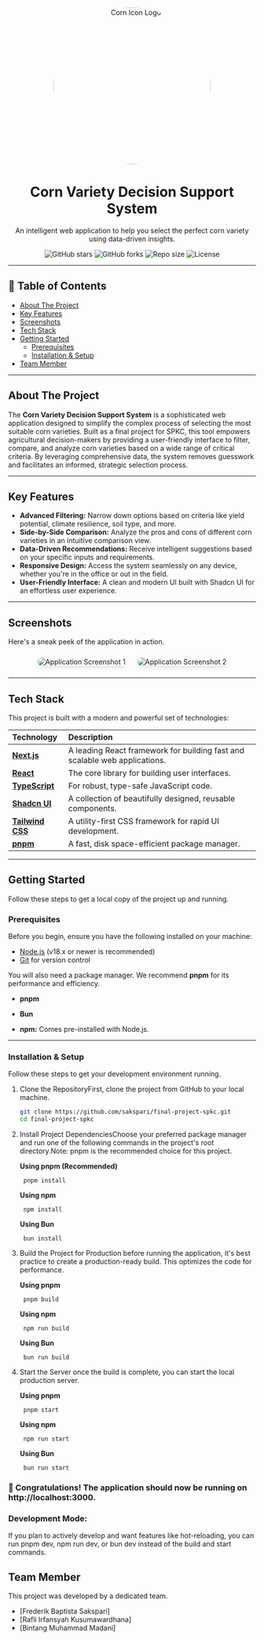 <div align="center">
  <img src="./images/logo-corn-select.png" alt="Corn Icon Logo" style="border-radius: 50%; height: 20rem; width: 20rem; object-fit: cover;">
  <h1>Corn Variety Decision Support System</h1>
  <p>An intelligent web application to help you select the perfect corn variety using data-driven insights.</p>
  
  <p>
    <img alt="GitHub stars" src="https://img.shields.io/github/stars/sakspari/final-project-spkc?style=for-the-badge&color=gold">
    <img alt="GitHub forks" src="https://img.shields.io/github/forks/sakspari/final-project-spkc?style=for-the-badge&color=blue">
    <img alt="Repo size" src="https://img.shields.io/github/repo-size/sakspari/final-project-spkc?style=for-the-badge&color=green">
    <img alt="License" src="https://img.shields.io/github/license/sakspari/final-project-spkc?style=for-the-badge&color=blueviolet">
  </p>
</div>

---

## 📖 Table of Contents

- [About The Project](#about-the-project)
- [Key Features](#key-features)
- [Screenshots](#screenshots)
- [Tech Stack](#tech-stack)
- [Getting Started](#getting-started)
  - [Prerequisites](#prerequisites)
  - [Installation & Setup](#installation--setup)
- [Team Member](#team-member)

---

## About The Project

The **Corn Variety Decision Support System** is a sophisticated web application designed to simplify the complex process of selecting the most suitable corn varieties. Built as a final project for SPKC, this tool empowers agricultural decision-makers by providing a user-friendly interface to filter, compare, and analyze corn varieties based on a wide range of critical criteria. By leveraging comprehensive data, the system removes guesswork and facilitates an informed, strategic selection process.

---

## Key Features

- **Advanced Filtering:** Narrow down options based on criteria like yield potential, climate resilience, soil type, and more.
- **Side-by-Side Comparison:** Analyze the pros and cons of different corn varieties in an intuitive comparison view.
- **Data-Driven Recommendations:** Receive intelligent suggestions based on your specific inputs and requirements.
- **Responsive Design:** Access the system seamlessly on any device, whether you're in the office or out in the field.
- **User-Friendly Interface:** A clean and modern UI built with Shadcn UI for an effortless user experience.

---

## Screenshots

Here's a sneak peek of the application in action.

<div align="center">
  <img src="./images/homepage.png" alt="Application Screenshot 1" style="border-radius: 8px; margin: 10px; box-shadow: 0 4px 8px rgba(0,0,0,0.1);">
  <img src="./images/topsis.png" alt="Application Screenshot 2" style="border-radius: 8px; margin: 10px; box-shadow: 0 4px 8px rgba(0,0,0,0.1);">
</div>

---

## Tech Stack

This project is built with a modern and powerful set of technologies:

| Technology | Description |
| :--- | :--- |
| **[Next.js](https://nextjs.org/)** | A leading React framework for building fast and scalable web applications. |
| **[React](https://react.dev/)** | The core library for building user interfaces. |
| **[TypeScript](https://www.typescriptlang.org/)** | For robust, type-safe JavaScript code. |
| **[Shadcn UI](https://ui.shadcn.com/)** | A collection of beautifully designed, reusable components. |
| **[Tailwind CSS](https://tailwindcss.com/)** | A utility-first CSS framework for rapid UI development. |
| **[pnpm](https://pnpm.io/)** | A fast, disk space-efficient package manager. |

---

## Getting Started

Follow these steps to get a local copy of the project up and running.

### Prerequisites

Before you begin, ensure you have the following installed on your machine:
- [Node.js](https://nodejs.org/) (v18.x or newer is recommended)
- [Git](https://git-scm.com/) for version control

You will also need a package manager. We recommend **pnpm** for its performance and efficiency.

- **pnpm**

- **Bun**

- **npm:**
Comes pre-installed with Node.js.
---

### Installation & Setup

Follow these steps to get your development environment running.

1. Clone the RepositoryFirst, clone the project from GitHub to your local machine.
    ```bash
    git clone https://github.com/sakspari/final-project-spkc.git
    cd final-project-spkc
    ```
2. Install Project DependenciesChoose your preferred package manager and run one of the following commands in the project's root directory.Note: pnpm is the recommended choice for this project.

    **Using pnpm (Recommended)**
        
        pnpm install
        
    **Using npm**

        npm install

    **Using Bun**
    
        bun install

3. Build the Project for Production before running the application, it's best practice to create a production-ready build. This optimizes the code for performance.

    **Using pnpm**

        pnpm build

    **Using npm**

        npm run build

    **Using Bun**

        bun run build

4. Start the Server once the build is complete, you can start the local production server.

    **Using pnpm**

        pnpm start

    **Using npm**

        npm run start

    **Using Bun**

        bun run start

### 🎉 Congratulations! The application should now be running on http://localhost:3000.

### Development Mode: 
If you plan to actively develop and want features like hot-reloading, you can run pnpm dev, npm run dev, or bun dev instead of the build and start commands.

## Team Member

This project was developed by a dedicated team.

- [Frederik Baptista Sakspari]
- [Rafli Irfansyah Kusumawardhana]
- [Bintang Muhammad Madani]